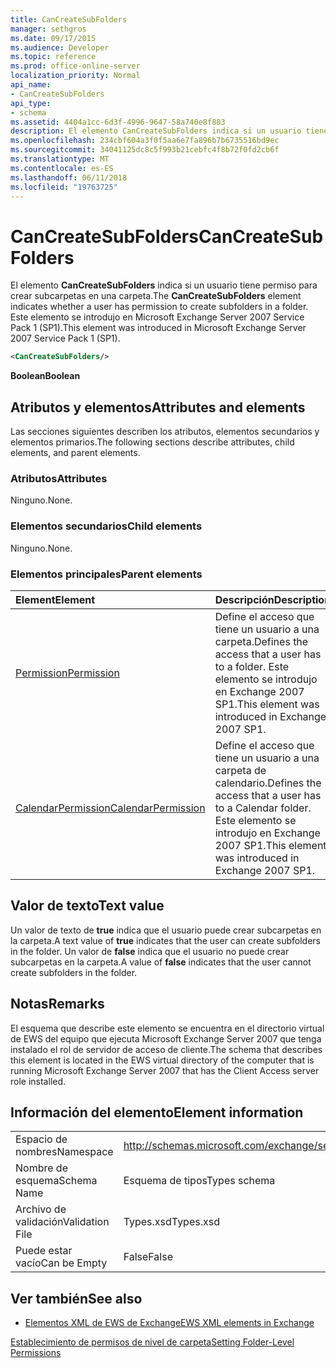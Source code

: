 ```yaml
---
title: CanCreateSubFolders
manager: sethgros
ms.date: 09/17/2015
ms.audience: Developer
ms.topic: reference
ms.prod: office-online-server
localization_priority: Normal
api_name:
- CanCreateSubFolders
api_type:
- schema
ms.assetid: 4404a1cc-6d3f-4996-9647-58a740e8f883
description: El elemento CanCreateSubFolders indica si un usuario tiene permiso para crear subcarpetas en una carpeta. Este elemento se introdujo en Microsoft Exchange Server 2007 Service Pack 1 (SP1).
ms.openlocfilehash: 234cbf604a3f0f5aa6e7fa896b7b6735516bd9ec
ms.sourcegitcommit: 34041125dc8c5f993b21cebfc4f8b72f0fd2cb6f
ms.translationtype: MT
ms.contentlocale: es-ES
ms.lasthandoff: 06/11/2018
ms.locfileid: "19763725"
---
```

# <a name="cancreatesubfolders"></a><span data-ttu-id="8c4d3-104">CanCreateSubFolders</span><span class="sxs-lookup"><span data-stu-id="8c4d3-104">CanCreateSubFolders</span></span>

<span data-ttu-id="8c4d3-105">El elemento **CanCreateSubFolders** indica si un usuario tiene permiso para crear subcarpetas en una carpeta.</span><span class="sxs-lookup"><span data-stu-id="8c4d3-105">The **CanCreateSubFolders** element indicates whether a user has permission to create subfolders in a folder.</span></span> <span data-ttu-id="8c4d3-106">Este elemento se introdujo en Microsoft Exchange Server 2007 Service Pack 1 (SP1).</span><span class="sxs-lookup"><span data-stu-id="8c4d3-106">This element was introduced in Microsoft Exchange Server 2007 Service Pack 1 (SP1).</span></span> 
  
```xml
<CanCreateSubFolders/>
```

 <span data-ttu-id="8c4d3-107">**Boolean**</span><span class="sxs-lookup"><span data-stu-id="8c4d3-107">**Boolean**</span></span>
## <a name="attributes-and-elements"></a><span data-ttu-id="8c4d3-108">Atributos y elementos</span><span class="sxs-lookup"><span data-stu-id="8c4d3-108">Attributes and elements</span></span>

<span data-ttu-id="8c4d3-109">Las secciones siguientes describen los atributos, elementos secundarios y elementos primarios.</span><span class="sxs-lookup"><span data-stu-id="8c4d3-109">The following sections describe attributes, child elements, and parent elements.</span></span>
  
### <a name="attributes"></a><span data-ttu-id="8c4d3-110">Atributos</span><span class="sxs-lookup"><span data-stu-id="8c4d3-110">Attributes</span></span>

<span data-ttu-id="8c4d3-111">Ninguno.</span><span class="sxs-lookup"><span data-stu-id="8c4d3-111">None.</span></span>
  
### <a name="child-elements"></a><span data-ttu-id="8c4d3-112">Elementos secundarios</span><span class="sxs-lookup"><span data-stu-id="8c4d3-112">Child elements</span></span>

<span data-ttu-id="8c4d3-113">Ninguno.</span><span class="sxs-lookup"><span data-stu-id="8c4d3-113">None.</span></span>
  
### <a name="parent-elements"></a><span data-ttu-id="8c4d3-114">Elementos principales</span><span class="sxs-lookup"><span data-stu-id="8c4d3-114">Parent elements</span></span>

|<span data-ttu-id="8c4d3-115">**Element**</span><span class="sxs-lookup"><span data-stu-id="8c4d3-115">**Element**</span></span>|<span data-ttu-id="8c4d3-116">**Descripción**</span><span class="sxs-lookup"><span data-stu-id="8c4d3-116">**Description**</span></span>|
|:-----|:-----|
|[<span data-ttu-id="8c4d3-117">Permission</span><span class="sxs-lookup"><span data-stu-id="8c4d3-117">Permission</span></span>](permission.md) <br/> |<span data-ttu-id="8c4d3-118">Define el acceso que tiene un usuario a una carpeta.</span><span class="sxs-lookup"><span data-stu-id="8c4d3-118">Defines the access that a user has to a folder.</span></span> <span data-ttu-id="8c4d3-119">Este elemento se introdujo en Exchange 2007 SP1.</span><span class="sxs-lookup"><span data-stu-id="8c4d3-119">This element was introduced in Exchange 2007 SP1.</span></span>  <br/> |
|[<span data-ttu-id="8c4d3-120">CalendarPermission</span><span class="sxs-lookup"><span data-stu-id="8c4d3-120">CalendarPermission</span></span>](calendarpermission.md) <br/> |<span data-ttu-id="8c4d3-121">Define el acceso que tiene un usuario a una carpeta de calendario.</span><span class="sxs-lookup"><span data-stu-id="8c4d3-121">Defines the access that a user has to a Calendar folder.</span></span> <span data-ttu-id="8c4d3-122">Este elemento se introdujo en Exchange 2007 SP1.</span><span class="sxs-lookup"><span data-stu-id="8c4d3-122">This element was introduced in Exchange 2007 SP1.</span></span>  <br/> |
   
## <a name="text-value"></a><span data-ttu-id="8c4d3-123">Valor de texto</span><span class="sxs-lookup"><span data-stu-id="8c4d3-123">Text value</span></span>

<span data-ttu-id="8c4d3-124">Un valor de texto de **true** indica que el usuario puede crear subcarpetas en la carpeta.</span><span class="sxs-lookup"><span data-stu-id="8c4d3-124">A text value of **true** indicates that the user can create subfolders in the folder.</span></span> <span data-ttu-id="8c4d3-125">Un valor de **false** indica que el usuario no puede crear subcarpetas en la carpeta.</span><span class="sxs-lookup"><span data-stu-id="8c4d3-125">A value of **false** indicates that the user cannot create subfolders in the folder.</span></span> 
  
## <a name="remarks"></a><span data-ttu-id="8c4d3-126">Notas</span><span class="sxs-lookup"><span data-stu-id="8c4d3-126">Remarks</span></span>

<span data-ttu-id="8c4d3-127">El esquema que describe este elemento se encuentra en el directorio virtual de EWS del equipo que ejecuta Microsoft Exchange Server 2007 que tenga instalado el rol de servidor de acceso de cliente.</span><span class="sxs-lookup"><span data-stu-id="8c4d3-127">The schema that describes this element is located in the EWS virtual directory of the computer that is running Microsoft Exchange Server 2007 that has the Client Access server role installed.</span></span>
  
## <a name="element-information"></a><span data-ttu-id="8c4d3-128">Información del elemento</span><span class="sxs-lookup"><span data-stu-id="8c4d3-128">Element information</span></span>

|||
|:-----|:-----|
|<span data-ttu-id="8c4d3-129">Espacio de nombres</span><span class="sxs-lookup"><span data-stu-id="8c4d3-129">Namespace</span></span>  <br/> |http://schemas.microsoft.com/exchange/services/2006/types  <br/> |
|<span data-ttu-id="8c4d3-130">Nombre de esquema</span><span class="sxs-lookup"><span data-stu-id="8c4d3-130">Schema Name</span></span>  <br/> |<span data-ttu-id="8c4d3-131">Esquema de tipos</span><span class="sxs-lookup"><span data-stu-id="8c4d3-131">Types schema</span></span>  <br/> |
|<span data-ttu-id="8c4d3-132">Archivo de validación</span><span class="sxs-lookup"><span data-stu-id="8c4d3-132">Validation File</span></span>  <br/> |<span data-ttu-id="8c4d3-133">Types.xsd</span><span class="sxs-lookup"><span data-stu-id="8c4d3-133">Types.xsd</span></span>  <br/> |
|<span data-ttu-id="8c4d3-134">Puede estar vacío</span><span class="sxs-lookup"><span data-stu-id="8c4d3-134">Can be Empty</span></span>  <br/> |<span data-ttu-id="8c4d3-135">False</span><span class="sxs-lookup"><span data-stu-id="8c4d3-135">False</span></span>  <br/> |
   
## <a name="see-also"></a><span data-ttu-id="8c4d3-136">Ver también</span><span class="sxs-lookup"><span data-stu-id="8c4d3-136">See also</span></span>



- [<span data-ttu-id="8c4d3-137">Elementos XML de EWS de Exchange</span><span class="sxs-lookup"><span data-stu-id="8c4d3-137">EWS XML elements in Exchange</span></span>](ews-xml-elements-in-exchange.md)


[<span data-ttu-id="8c4d3-138">Establecimiento de permisos de nivel de carpeta</span><span class="sxs-lookup"><span data-stu-id="8c4d3-138">Setting Folder-Level Permissions</span></span>](http://msdn.microsoft.com/library/c7530e86-5112-401c-b10a-9c054ae59f07%28Office.15%29.aspx)

